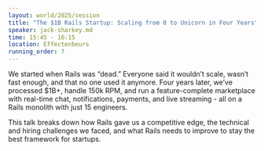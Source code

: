 ```yaml
---
layout: world/2025/session
title: "The $1B Rails Startup: Scaling from 0 to Unicorn in Four Years"
speaker: jack-sharkey.md
time: 15:45 - 16:15
location: Effectenbeurs
running_order: 7
---
```


We started when Rails was “dead.” Everyone said it wouldn’t scale, wasn’t fast enough, and that no one used it anymore. Four years later, we’ve processed $1B+, handle 150k RPM, and run a feature-complete marketplace with real-time chat, notifications, payments, and live streaming - all on a Rails monolith with just 15 engineers.

This talk breaks down how Rails gave us a competitive edge, the technical and hiring challenges we faced, and what Rails needs to improve to stay the best framework for startups.
